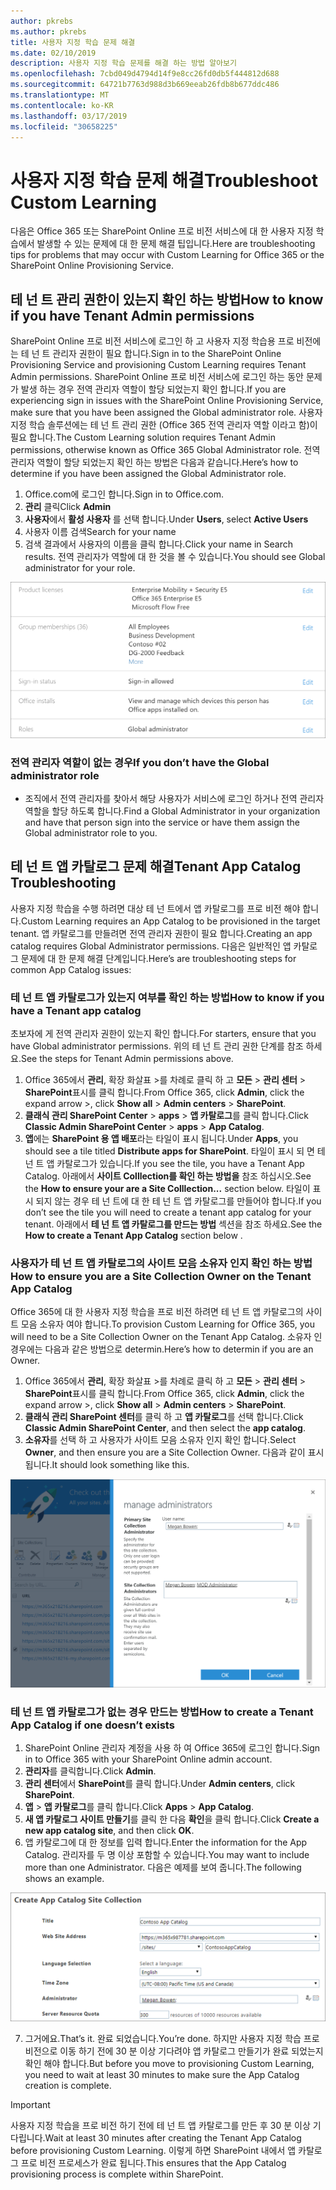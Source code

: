 ```yaml
---
author: pkrebs
ms.author: pkrebs
title: 사용자 지정 학습 문제 해결
ms.date: 02/10/2019
description: 사용자 지정 학습 문제를 해결 하는 방법 알아보기
ms.openlocfilehash: 7cbd049d4794d14f9e8cc26fd0db5f444812d688
ms.sourcegitcommit: 64721b7763d988d3b669eeab26fdb8b677ddc486
ms.translationtype: MT
ms.contentlocale: ko-KR
ms.lasthandoff: 03/17/2019
ms.locfileid: "30658225"
---
```

# <a name="troubleshoot-custom-learning"></a><span data-ttu-id="a95cf-103">사용자 지정 학습 문제 해결</span><span class="sxs-lookup"><span data-stu-id="a95cf-103">Troubleshoot Custom Learning</span></span>

<span data-ttu-id="a95cf-104">다음은 Office 365 또는 SharePoint Online 프로 비전 서비스에 대 한 사용자 지정 학습에서 발생할 수 있는 문제에 대 한 문제 해결 팁입니다.</span><span class="sxs-lookup"><span data-stu-id="a95cf-104">Here are troubleshooting tips for problems that may occur with Custom Learning for Office 365 or the SharePoint Online Provisioning Service.</span></span>

## <a name="how-to-know-if-you-have-tenant-admin-permissions"></a><span data-ttu-id="a95cf-105">테 넌 트 관리 권한이 있는지 확인 하는 방법</span><span class="sxs-lookup"><span data-stu-id="a95cf-105">How to know if you have Tenant Admin permissions</span></span>

<span data-ttu-id="a95cf-106">SharePoint Online 프로 비전 서비스에 로그인 하 고 사용자 지정 학습용 프로 비전에는 테 넌 트 관리자 권한이 필요 합니다.</span><span class="sxs-lookup"><span data-stu-id="a95cf-106">Sign in to the SharePoint Online Provisioning Service and provisioning Custom Learning requires Tenant Admin permissions.</span></span> <span data-ttu-id="a95cf-107">SharePoint Online 프로 비전 서비스에 로그인 하는 동안 문제가 발생 하는 경우 전역 관리자 역할이 할당 되었는지 확인 합니다.</span><span class="sxs-lookup"><span data-stu-id="a95cf-107">If you are experiencing sign in issues with the SharePoint Online Provisioning Service, make sure that you have been assigned the Global administrator role.</span></span> <span data-ttu-id="a95cf-108">사용자 지정 학습 솔루션에는 테 넌 트 관리 권한 (Office 365 전역 관리자 역할 이라고 함)이 필요 합니다.</span><span class="sxs-lookup"><span data-stu-id="a95cf-108">The Custom Learning solution requires Tenant Admin permissions, otherwise known as Office 365 Global Administrator role.</span></span> <span data-ttu-id="a95cf-109">전역 관리자 역할이 할당 되었는지 확인 하는 방법은 다음과 같습니다.</span><span class="sxs-lookup"><span data-stu-id="a95cf-109">Here’s how to determine if you have been assigned the Global Administrator role.</span></span>

1.  <span data-ttu-id="a95cf-110">Office.com에 로그인 합니다.</span><span class="sxs-lookup"><span data-stu-id="a95cf-110">Sign in to Office.com.</span></span>
2.  <span data-ttu-id="a95cf-111">**관리** 클릭</span><span class="sxs-lookup"><span data-stu-id="a95cf-111">Click **Admin**</span></span>
3.  <span data-ttu-id="a95cf-112">**사용자**에서 **활성 사용자** 를 선택 합니다.</span><span class="sxs-lookup"><span data-stu-id="a95cf-112">Under **Users**, select **Active Users**</span></span>
4.  <span data-ttu-id="a95cf-113">사용자 이름 검색</span><span class="sxs-lookup"><span data-stu-id="a95cf-113">Search for your name</span></span>
5.  <span data-ttu-id="a95cf-114">검색 결과에서 사용자의 이름을 클릭 합니다.</span><span class="sxs-lookup"><span data-stu-id="a95cf-114">Click your name in Search results.</span></span> <span data-ttu-id="a95cf-115">전역 관리자가 역할에 대 한 것을 볼 수 있습니다.</span><span class="sxs-lookup"><span data-stu-id="a95cf-115">You should see Global administrator for your role.</span></span>

![cg-globaladminrole-.png](media/cg-globaladminrole.png)

### <a name="if-you-dont-have-the-global-administrator-role"></a><span data-ttu-id="a95cf-117">전역 관리자 역할이 없는 경우</span><span class="sxs-lookup"><span data-stu-id="a95cf-117">If you don’t have the Global administrator role</span></span>
- <span data-ttu-id="a95cf-118">조직에서 전역 관리자를 찾아서 해당 사용자가 서비스에 로그인 하거나 전역 관리자 역할을 할당 하도록 합니다.</span><span class="sxs-lookup"><span data-stu-id="a95cf-118">Find a Global Administrator in your organization and have that person sign into the service or have them assign the Global administrator role to you.</span></span>

## <a name="tenant-app-catalog-troubleshooting"></a><span data-ttu-id="a95cf-119">테 넌 트 앱 카탈로그 문제 해결</span><span class="sxs-lookup"><span data-stu-id="a95cf-119">Tenant App Catalog Troubleshooting</span></span>
<span data-ttu-id="a95cf-120">사용자 지정 학습을 수행 하려면 대상 테 넌 트에서 앱 카탈로그를 프로 비전 해야 합니다.</span><span class="sxs-lookup"><span data-stu-id="a95cf-120">Custom Learning requires an App Catalog to be provisioned in the target tenant.</span></span> <span data-ttu-id="a95cf-121">앱 카탈로그를 만들려면 전역 관리자 권한이 필요 합니다.</span><span class="sxs-lookup"><span data-stu-id="a95cf-121">Creating an app catalog requires Global Administrator permissions.</span></span> <span data-ttu-id="a95cf-122">다음은 일반적인 앱 카탈로그 문제에 대 한 문제 해결 단계입니다.</span><span class="sxs-lookup"><span data-stu-id="a95cf-122">Here’s are troubleshooting steps for common App Catalog issues:</span></span>

### <a name="how-to-know-if-you-have-a-tenant-app-catalog"></a><span data-ttu-id="a95cf-123">테 넌 트 앱 카탈로그가 있는지 여부를 확인 하는 방법</span><span class="sxs-lookup"><span data-stu-id="a95cf-123">How to know if you have a Tenant app catalog</span></span> 
<span data-ttu-id="a95cf-124">초보자에 게 전역 관리자 권한이 있는지 확인 합니다.</span><span class="sxs-lookup"><span data-stu-id="a95cf-124">For starters, ensure that you have Global administrator permissions.</span></span> <span data-ttu-id="a95cf-125">위의 테 넌 트 관리 권한 단계를 참조 하세요.</span><span class="sxs-lookup"><span data-stu-id="a95cf-125">See the steps for Tenant Admin permissions above.</span></span>

1. <span data-ttu-id="a95cf-126">Office 365에서 **관리**, 확장 화살표 >를 차례로 클릭 하 고 **모든** > **관리 센터** > **SharePoint**표시를 클릭 합니다.</span><span class="sxs-lookup"><span data-stu-id="a95cf-126">From Office 365, click **Admin**, click the expand arrow >, click **Show all** > **Admin centers** > **SharePoint**.</span></span>
2. <span data-ttu-id="a95cf-127">**클래식 관리 SharePoint Center** > **apps** > **앱 카탈로그**를 클릭 합니다.</span><span class="sxs-lookup"><span data-stu-id="a95cf-127">Click **Classic Admin SharePoint Center** > **apps** > **App Catalog**.</span></span>
3. <span data-ttu-id="a95cf-128">**앱**에는 **SharePoint 용 앱 배포**라는 타일이 표시 됩니다.</span><span class="sxs-lookup"><span data-stu-id="a95cf-128">Under **Apps**, you should see a tile titled **Distribute apps for SharePoint**.</span></span> <span data-ttu-id="a95cf-129">타일이 표시 되 면 테 넌 트 앱 카탈로그가 있습니다.</span><span class="sxs-lookup"><span data-stu-id="a95cf-129">If you see the tile, you have a Tenant App Catalog.</span></span> <span data-ttu-id="a95cf-130">아래에서 **사이트 Colllection를 확인 하는 방법을** 참조 하십시오.</span><span class="sxs-lookup"><span data-stu-id="a95cf-130">See the **How to ensure your are a Site Colllection...** section below.</span></span> <span data-ttu-id="a95cf-131">타일이 표시 되지 않는 경우 테 넌 트에 대 한 테 넌 트 앱 카탈로그를 만들어야 합니다.</span><span class="sxs-lookup"><span data-stu-id="a95cf-131">If you don’t see the tile you will need to create a tenant app catalog for your tenant.</span></span> <span data-ttu-id="a95cf-132">아래에서 **테 넌 트 앱 카탈로그를 만드는 방법** 섹션을 참조 하세요.</span><span class="sxs-lookup"><span data-stu-id="a95cf-132">See the **How to create a Tenant App Catalog** section below .</span></span>

### <a name="how-to-ensure-you-are-a-site-collection-owner-on-the-tenant-app-catalog"></a><span data-ttu-id="a95cf-133">사용자가 테 넌 트 앱 카탈로그의 사이트 모음 소유자 인지 확인 하는 방법</span><span class="sxs-lookup"><span data-stu-id="a95cf-133">How to ensure you are a Site Collection Owner on the Tenant App Catalog</span></span> 
<span data-ttu-id="a95cf-134">Office 365에 대 한 사용자 지정 학습을 프로 비전 하려면 테 넌 트 앱 카탈로그의 사이트 모음 소유자 여야 합니다.</span><span class="sxs-lookup"><span data-stu-id="a95cf-134">To provision Custom Learning for Office 365, you will need to be a Site Collection Owner on the Tenant App Catalog.</span></span> <span data-ttu-id="a95cf-135">소유자 인 경우에는 다음과 같은 방법으로 determin.</span><span class="sxs-lookup"><span data-stu-id="a95cf-135">Here’s how to determin if you are an Owner.</span></span>

1. <span data-ttu-id="a95cf-136">Office 365에서 **관리**, 확장 화살표 >를 차례로 클릭 하 고 **모든** > **관리 센터** > **SharePoint**표시를 클릭 합니다.</span><span class="sxs-lookup"><span data-stu-id="a95cf-136">From Office 365, click **Admin**, click the expand arrow >, click **Show all** > **Admin centers** > **SharePoint**.</span></span>
2. <span data-ttu-id="a95cf-137">**클래식 관리 SharePoint 센터**를 클릭 하 고 **앱 카탈로그**를 선택 합니다.</span><span class="sxs-lookup"><span data-stu-id="a95cf-137">Click **Classic Admin SharePoint Center**, and then select the **app catalog**.</span></span>
3. <span data-ttu-id="a95cf-138">**소유자**를 선택 하 고 사용자가 사이트 모음 소유자 인지 확인 합니다.</span><span class="sxs-lookup"><span data-stu-id="a95cf-138">Select **Owner**, and then ensure you are a Site Collection Owner.</span></span> <span data-ttu-id="a95cf-139">다음과 같이 표시 됩니다.</span><span class="sxs-lookup"><span data-stu-id="a95cf-139">It should look something like this.</span></span>
 
![cg-sitecollectionowner-.png](media/cg-sitecollectionowner.png)

### <a name="how-to-create-a-tenant-app-catalog-if-one-doesnt-exists"></a><span data-ttu-id="a95cf-141">테 넌 트 앱 카탈로그가 없는 경우 만드는 방법</span><span class="sxs-lookup"><span data-stu-id="a95cf-141">How to create a Tenant App Catalog if one doesn’t exists</span></span> 
1. <span data-ttu-id="a95cf-142">SharePoint Online 관리자 계정을 사용 하 여 Office 365에 로그인 합니다.</span><span class="sxs-lookup"><span data-stu-id="a95cf-142">Sign in to Office 365 with your SharePoint Online admin account.</span></span>
2. <span data-ttu-id="a95cf-143">**관리자**를 클릭합니다.</span><span class="sxs-lookup"><span data-stu-id="a95cf-143">Click **Admin**.</span></span>
3. <span data-ttu-id="a95cf-144">**관리 센터**에서 **SharePoint**를 클릭 합니다.</span><span class="sxs-lookup"><span data-stu-id="a95cf-144">Under **Admin centers**, click **SharePoint**.</span></span> 
4. <span data-ttu-id="a95cf-145">**앱** > **앱 카탈로그**를 클릭 합니다.</span><span class="sxs-lookup"><span data-stu-id="a95cf-145">Click **Apps** > **App Catalog**.</span></span>
5. <span data-ttu-id="a95cf-146">**새 앱 카탈로그 사이트 만들기**를 클릭 한 다음 **확인**을 클릭 합니다.</span><span class="sxs-lookup"><span data-stu-id="a95cf-146">Click **Create a new app catalog site**, and then click **OK**.</span></span> 
6.  <span data-ttu-id="a95cf-147">앱 카탈로그에 대 한 정보를 입력 합니다.</span><span class="sxs-lookup"><span data-stu-id="a95cf-147">Enter the information for the App Catalog.</span></span> <span data-ttu-id="a95cf-148">관리자를 두 명 이상 포함할 수 있습니다.</span><span class="sxs-lookup"><span data-stu-id="a95cf-148">You may want to include more than one Administrator.</span></span> <span data-ttu-id="a95cf-149">다음은 예제를 보여 줍니다.</span><span class="sxs-lookup"><span data-stu-id="a95cf-149">The following shows an example.</span></span>  

![cg-appcatalogfinish-.png](media/cg-appcatalogfinish.png)

7.  <span data-ttu-id="a95cf-151">그거에요.</span><span class="sxs-lookup"><span data-stu-id="a95cf-151">That’s it.</span></span> <span data-ttu-id="a95cf-152">완료 되었습니다.</span><span class="sxs-lookup"><span data-stu-id="a95cf-152">You’re done.</span></span> <span data-ttu-id="a95cf-153">하지만 사용자 지정 학습 프로 비전으로 이동 하기 전에 30 분 이상 기다려야 앱 카탈로그 만들기가 완료 되었는지 확인 해야 합니다.</span><span class="sxs-lookup"><span data-stu-id="a95cf-153">But before you move to provisioning Custom Learning, you need to wait at least 30 minutes to make sure the App Catalog creation is complete.</span></span> 

> [!IMPORTANT]
> <span data-ttu-id="a95cf-154">사용자 지정 학습을 프로 비전 하기 전에 테 넌 트 앱 카탈로그를 만든 후 30 분 이상 기다립니다.</span><span class="sxs-lookup"><span data-stu-id="a95cf-154">Wait at least 30 minutes after creating the Tenant App Catalog before provisioning Custom Learning.</span></span> <span data-ttu-id="a95cf-155">이렇게 하면 SharePoint 내에서 앱 카탈로그 프로 비전 프로세스가 완료 됩니다.</span><span class="sxs-lookup"><span data-stu-id="a95cf-155">This ensures that the App Catalog provisioning process is complete within SharePoint.</span></span> 
